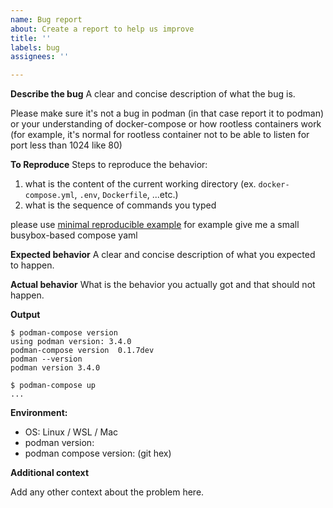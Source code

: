 ```yaml
---
name: Bug report
about: Create a report to help us improve
title: ''
labels: bug
assignees: ''

---
```


**Describe the bug**
A clear and concise description of what the bug is.

Please make sure it's not a bug in podman (in that case report it to podman)
or your understanding of docker-compose or how rootless containers work (for example, it's normal for rootless container not to be able to listen for port less than 1024 like 80)

**To Reproduce**
Steps to reproduce the behavior:
1. what is the content of the current working directory (ex. `docker-compose.yml`, `.env`, `Dockerfile`, ...etc.)
2. what is the sequence of commands you typed

please use [minimal reproducible example](https://stackoverflow.com/help/minimal-reproducible-example) for example give me a small busybox-based compose yaml


**Expected behavior**
A clear and concise description of what you expected to happen.

**Actual behavior**
What is the behavior you actually got and that should not happen.


**Output**

```
$ podman-compose version
using podman version: 3.4.0
podman-compose version  0.1.7dev
podman --version 
podman version 3.4.0

$ podman-compose up
...

```

**Environment:**
 - OS: Linux / WSL / Mac
 - podman version: 
 - podman compose version: (git hex)

**Additional context**

Add any other context about the problem here.
